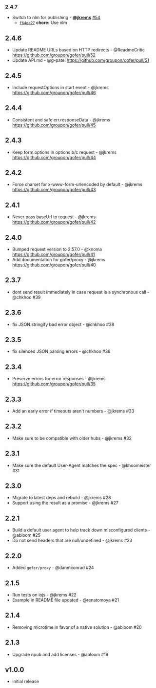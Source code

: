 ### 2.4.7

* Switch to nlm for publishing - **[@jkrems](https://github.com/jkrems)** [#54](https://github.com/groupon/gofer/pull/54)
  - [`f64ea27`](https://github.com/groupon/gofer/commit/f64ea27fcf89d8e3321f52fbfd60b7581839cf83) **chore:** Use nlm


2.4.6
-----
* Update README URLs based on HTTP redirects - @ReadmeCritic
  https://github.com/groupon/gofer/pull/52
* Update API.md - @g-patel
  https://github.com/groupon/gofer/pull/51

2.4.5
-----
* Include requestOptions in start event - @jkrems
  https://github.com/groupon/gofer/pull/46

2.4.4
-----
* Consistent and safe err.responseData - @jkrems
  https://github.com/groupon/gofer/pull/45

2.4.3
-----
* Keep form.options in options b/c request - @jkrems
  https://github.com/groupon/gofer/pull/44

2.4.2
-----
* Force charset for x-www-form-urlencoded by default - @jkrems
  https://github.com/groupon/gofer/pull/43

2.4.1
-----
* Never pass baseUrl to request - @jkrems
  https://github.com/groupon/gofer/pull/42

2.4.0
-----
* Bumped request version to 2.57.0 - @knoma
  https://github.com/groupon/gofer/pull/41
* Add documentation for gofer/proxy - @jkrems
  https://github.com/groupon/gofer/pull/40

2.3.7
-----
* dont send result immediately in case request is a synchronous call - @chkhoo #39

2.3.6
-----
* fix JSON.stringify bad error object - @chkhoo #38

2.3.5
-----
* fix silenced JSON parsing errors - @chkhoo #36

2.3.4
-----
* Preserve errors for error responses - @jkrems
  https://github.com/groupon/gofer/pull/35

2.3.3
-----
* Add an early error if timeouts aren't numbers - @jkrems #33

2.3.2
-----
* Make sure to be compatible with older hubs - @jkrems #32

2.3.1
-----
* Make sure the default User-Agent matches the spec - @khoomeister #31

2.3.0
-----
* Migrate to latest deps and rebuild - @jkrems #28
* Support using the result as a promise - @jkrems #27

2.2.1
-----
* Build a default user agent to help track down misconfigured clients - @abloom #25
* Do not send headers that are null/undefined - @jkrems #23

2.2.0
-----
* Added `gofer/proxy` - @danmconrad #24

2.1.5
-----
* Run tests on iojs - @jkrems #22
* Example in README file updated - @renatomoya #21

2.1.4
-----
* Removing microtime in favor of a native solution - @abloom #20

2.1.3
-----
* Upgrade npub and add licenses - @abloom #19

v1.0.0
------
* Initial release
